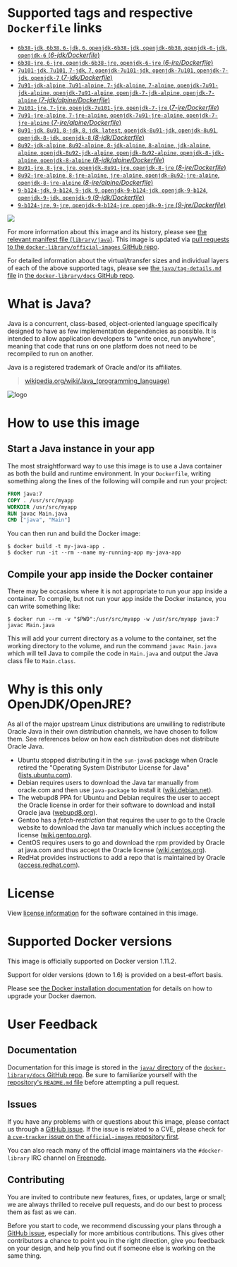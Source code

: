 # Supported tags and respective `Dockerfile` links

-	[`6b38-jdk`, `6b38`, `6-jdk`, `6`, `openjdk-6b38-jdk`, `openjdk-6b38`, `openjdk-6-jdk`, `openjdk-6` (*6-jdk/Dockerfile*)](https://github.com/docker-library/openjdk/blob/89851f0abc3a83cfad5248102f379d6a0bd3951a/6-jdk/Dockerfile)
-	[`6b38-jre`, `6-jre`, `openjdk-6b38-jre`, `openjdk-6-jre` (*6-jre/Dockerfile*)](https://github.com/docker-library/openjdk/blob/89851f0abc3a83cfad5248102f379d6a0bd3951a/6-jre/Dockerfile)
-	[`7u101-jdk`, `7u101`, `7-jdk`, `7`, `openjdk-7u101-jdk`, `openjdk-7u101`, `openjdk-7-jdk`, `openjdk-7` (*7-jdk/Dockerfile*)](https://github.com/docker-library/openjdk/blob/a3f06bcbc86d16912a309cf4538a00caf9a6100c/7-jdk/Dockerfile)
-	[`7u91-jdk-alpine`, `7u91-alpine`, `7-jdk-alpine`, `7-alpine`, `openjdk-7u91-jdk-alpine`, `openjdk-7u91-alpine`, `openjdk-7-jdk-alpine`, `openjdk-7-alpine` (*7-jdk/alpine/Dockerfile*)](https://github.com/docker-library/openjdk/blob/f60edc7cfe9fa4d4473ef027c6fb2d5e1f6c17f9/7-jdk/alpine/Dockerfile)
-	[`7u101-jre`, `7-jre`, `openjdk-7u101-jre`, `openjdk-7-jre` (*7-jre/Dockerfile*)](https://github.com/docker-library/openjdk/blob/a3f06bcbc86d16912a309cf4538a00caf9a6100c/7-jre/Dockerfile)
-	[`7u91-jre-alpine`, `7-jre-alpine`, `openjdk-7u91-jre-alpine`, `openjdk-7-jre-alpine` (*7-jre/alpine/Dockerfile*)](https://github.com/docker-library/openjdk/blob/f60edc7cfe9fa4d4473ef027c6fb2d5e1f6c17f9/7-jre/alpine/Dockerfile)
-	[`8u91-jdk`, `8u91`, `8-jdk`, `8`, `jdk`, `latest`, `openjdk-8u91-jdk`, `openjdk-8u91`, `openjdk-8-jdk`, `openjdk-8` (*8-jdk/Dockerfile*)](https://github.com/docker-library/openjdk/blob/a0a4970a343a3c021dad760f2281d20f61931e3c/8-jdk/Dockerfile)
-	[`8u92-jdk-alpine`, `8u92-alpine`, `8-jdk-alpine`, `8-alpine`, `jdk-alpine`, `alpine`, `openjdk-8u92-jdk-alpine`, `openjdk-8u92-alpine`, `openjdk-8-jdk-alpine`, `openjdk-8-alpine` (*8-jdk/alpine/Dockerfile*)](https://github.com/docker-library/openjdk/blob/c6c90f5e09a5dc1a1ccd662de8210342f94c673e/8-jdk/alpine/Dockerfile)
-	[`8u91-jre`, `8-jre`, `jre`, `openjdk-8u91-jre`, `openjdk-8-jre` (*8-jre/Dockerfile*)](https://github.com/docker-library/openjdk/blob/a0a4970a343a3c021dad760f2281d20f61931e3c/8-jre/Dockerfile)
-	[`8u92-jre-alpine`, `8-jre-alpine`, `jre-alpine`, `openjdk-8u92-jre-alpine`, `openjdk-8-jre-alpine` (*8-jre/alpine/Dockerfile*)](https://github.com/docker-library/openjdk/blob/c6c90f5e09a5dc1a1ccd662de8210342f94c673e/8-jre/alpine/Dockerfile)
-	[`9-b124-jdk`, `9-b124`, `9-jdk`, `9`, `openjdk-9-b124-jdk`, `openjdk-9-b124`, `openjdk-9-jdk`, `openjdk-9` (*9-jdk/Dockerfile*)](https://github.com/docker-library/openjdk/blob/d1890fa5206eee489ab6285afa2a52f409dcfdc4/9-jdk/Dockerfile)
-	[`9-b124-jre`, `9-jre`, `openjdk-9-b124-jre`, `openjdk-9-jre` (*9-jre/Dockerfile*)](https://github.com/docker-library/openjdk/blob/d1890fa5206eee489ab6285afa2a52f409dcfdc4/9-jre/Dockerfile)

[![](https://badge.imagelayers.io/java:latest.svg)](https://imagelayers.io/?images=java:6b38-jdk,java:6b38-jre,java:7u101-jdk,java:7u91-jdk-alpine,java:7u101-jre,java:7u91-jre-alpine,java:8u91-jdk,java:8u92-jdk-alpine,java:8u91-jre,java:8u92-jre-alpine,java:9-b124-jdk,java:9-b124-jre)

For more information about this image and its history, please see [the relevant manifest file (`library/java`)](https://github.com/docker-library/official-images/blob/master/library/java). This image is updated via [pull requests to the `docker-library/official-images` GitHub repo](https://github.com/docker-library/official-images/pulls?q=label%3Alibrary%2Fjava).

For detailed information about the virtual/transfer sizes and individual layers of each of the above supported tags, please see [the `java/tag-details.md` file](https://github.com/docker-library/docs/blob/master/java/tag-details.md) in [the `docker-library/docs` GitHub repo](https://github.com/docker-library/docs).

# What is Java?

Java is a concurrent, class-based, object-oriented language specifically designed to have as few implementation dependencies as possible. It is intended to allow application developers to "write once, run anywhere", meaning that code that runs on one platform does not need to be recompiled to run on another.

Java is a registered trademark of Oracle and/or its affiliates.

> [wikipedia.org/wiki/Java_(programming_language)](http://en.wikipedia.org/wiki/Java_%28programming_language%29)

![logo](https://raw.githubusercontent.com/docker-library/docs/01c12653951b2fe592c1f93a13b4e289ada0e3a1/java/logo.png)

# How to use this image

## Start a Java instance in your app

The most straightforward way to use this image is to use a Java container as both the build and runtime environment. In your `Dockerfile`, writing something along the lines of the following will compile and run your project:

```dockerfile
FROM java:7
COPY . /usr/src/myapp
WORKDIR /usr/src/myapp
RUN javac Main.java
CMD ["java", "Main"]
```

You can then run and build the Docker image:

```console
$ docker build -t my-java-app .
$ docker run -it --rm --name my-running-app my-java-app
```

## Compile your app inside the Docker container

There may be occasions where it is not appropriate to run your app inside a container. To compile, but not run your app inside the Docker instance, you can write something like:

```console
$ docker run --rm -v "$PWD":/usr/src/myapp -w /usr/src/myapp java:7 javac Main.java
```

This will add your current directory as a volume to the container, set the working directory to the volume, and run the command `javac Main.java` which will tell Java to compile the code in `Main.java` and output the Java class file to `Main.class`.

# Why is this only OpenJDK/OpenJRE?

As all of the major upstream Linux distributions are unwilling to redistribute Oracle Java in their own distribution channels, we have chosen to follow them. See references below on how each distribution does not distribute Oracle Java.

-	Ubuntu stopped distributing it in the `sun-java6` package when Oracle retired the "Operating System Distributor License for Java" ([lists.ubuntu.com](https://lists.ubuntu.com/archives/ubuntu-security-announce/2011-December/001528.html)).
-	Debian requires users to download the Java tar manually from oracle.com and then use `java-package` to install it ([wiki.debian.net](https://wiki.debian.org/Java/Sun)).
-	The webupd8 PPA for Ubuntu and Debian requires the user to accept the Oracle license in order for their software to download and install Oracle java ([webupd8.org](http://www.webupd8.org/2012/09/install-oracle-java-8-in-ubuntu-via-ppa.html)).
-	Gentoo has a *fetch-restriction* that requires the user to go to the Oracle website to download the Java tar manually which inclues accepting the license ([wiki.gentoo.org](https://wiki.gentoo.org/wiki/Java)).
-	CentOS requires users to go and download the rpm provided by Oracle at java.com and thus accept the Oracle license ([wiki.centos.org](https://wiki.centos.org/HowTos/JavaRuntimeEnvironment)).
-	RedHat provides instructions to add a repo that is maintained by Oracle ([access.redhat.com](https://access.redhat.com/solutions/732883)).

# License

View [license information](http://openjdk.java.net/legal/gplv2+ce.html) for the software contained in this image.

# Supported Docker versions

This image is officially supported on Docker version 1.11.2.

Support for older versions (down to 1.6) is provided on a best-effort basis.

Please see [the Docker installation documentation](https://docs.docker.com/installation/) for details on how to upgrade your Docker daemon.

# User Feedback

## Documentation

Documentation for this image is stored in the [`java/` directory](https://github.com/docker-library/docs/tree/master/java) of the [`docker-library/docs` GitHub repo](https://github.com/docker-library/docs). Be sure to familiarize yourself with the [repository's `README.md` file](https://github.com/docker-library/docs/blob/master/README.md) before attempting a pull request.

## Issues

If you have any problems with or questions about this image, please contact us through a [GitHub issue](https://github.com/docker-library/java/issues). If the issue is related to a CVE, please check for [a `cve-tracker` issue on the `official-images` repository first](https://github.com/docker-library/official-images/issues?q=label%3Acve-tracker).

You can also reach many of the official image maintainers via the `#docker-library` IRC channel on [Freenode](https://freenode.net).

## Contributing

You are invited to contribute new features, fixes, or updates, large or small; we are always thrilled to receive pull requests, and do our best to process them as fast as we can.

Before you start to code, we recommend discussing your plans through a [GitHub issue](https://github.com/docker-library/java/issues), especially for more ambitious contributions. This gives other contributors a chance to point you in the right direction, give you feedback on your design, and help you find out if someone else is working on the same thing.
